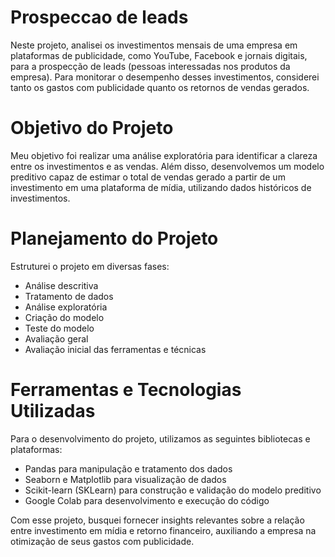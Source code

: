# Prospeccao de leads

Neste projeto, analisei os investimentos mensais de uma empresa em plataformas de publicidade, como YouTube, Facebook e jornais digitais, para a prospecção de leads (pessoas interessadas nos produtos da empresa). Para monitorar o desempenho desses investimentos, considerei tanto os gastos com publicidade quanto os retornos de vendas gerados.

# Objetivo do Projeto
Meu objetivo foi realizar uma análise exploratória para identificar a clareza entre os investimentos e as vendas. Além disso, desenvolvemos um modelo preditivo capaz de estimar o total de vendas gerado a partir de um investimento em uma plataforma de mídia, utilizando dados históricos de investimentos.

# Planejamento do Projeto
Estruturei o projeto em diversas fases:

- Análise descritiva
- Tratamento de dados
- Análise exploratória
- Criação do modelo
- Teste do modelo
- Avaliação geral
- Avaliação inicial das ferramentas e técnicas
  
# Ferramentas e Tecnologias Utilizadas
Para o desenvolvimento do projeto, utilizamos as seguintes bibliotecas e plataformas:

- Pandas para manipulação e tratamento dos dados
- Seaborn e Matplotlib para visualização de dados
- Scikit-learn (SKLearn) para construção e validação do modelo preditivo
- Google Colab para desenvolvimento e execução do código
  
  
 Com esse projeto, busquei fornecer insights relevantes sobre a relação entre investimento em mídia e retorno financeiro, auxiliando a empresa na otimização de seus gastos com publicidade.
